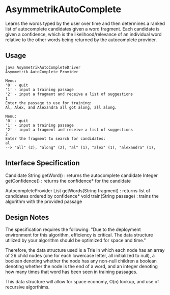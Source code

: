 # AsymmetrikAutoComplete
Learns the words typed by the user over time and then determines a ranked list of autocomplete candidates given a word fragment. Each candidate is given a confidence, which is the likelihood/relevance of an individual word relative to the other words being returned by the autocomplete provider.

## Usage
```
java AsymmetrikAutoCompleteDriver
Asymmetrik AutoComplete Provider

Menu:
'0' - quit
'1' - input a training passage
'2' - input a fragment and receive a list of suggestions
1
Enter the passage to use for training: 
Al, Alex, and Alexandra all got along, all along.

Menu:
'0' - quit
'1' - input a training passage
'2' - input a fragment and receive a list of suggestions
2
Enter the fragment to search for candidates: 
al
--> "all" (2), "along" (2), "al" (1), "alex" (1), "alexandra" (1), 
```
## Interface Specification

Candidate
    String getWord() : returns the autocomplete candidate
    Integer getConfidence() : returns the confidence* for the candidate

AutocompleteProvider
    List<Candidate> getWords(String fragment) : returns list of candidates ordered by confidence*
    void train(String passage) : trains the algorithm with the provided passage

## Design Notes
The specification requires the following: "Due to the deployment environment for this algorithm, efficiency is critical. The data structure utilized by your algorithm should be optimized for space and time."

Therefore, the data structure used is a Trie in which each node has an array of 26 child nodes (one for each lowercase letter, all initialized to null),  a boolean denoting whether the node has any non-null children a boolean denoting whether the node is the end of a word, and an integer denoting how many times that word has been seen in training passages.

This data structure will allow for space economy, O(n) lookup, and use of recursive algorthims.


